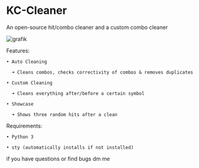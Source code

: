 # KC-Cleaner
An open-source hit/combo cleaner and a custom combo cleaner


![grafik](https://user-images.githubusercontent.com/70746714/178145533-17f5f23e-cd21-4be0-87e6-8462c2cdf224.png)

Features:
 
    • Auto Cleaning

      ➜ Cleans combos, checks correctivity of combos & removes duplicates
    
    • Custom Cleaning
  
      ➜ Cleans everything after/before a certain symbol
    
    • Showcase
  
      ➜ Shows three random hits after a clean
    
    
Requirements:
  
    • Python 3
  
    • sty (automatically installs if not installed)



if you have questions or find bugs dm me
